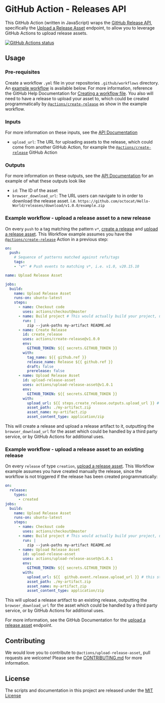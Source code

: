 # GitHub Action - Releases API
This GitHub Action (written in JavaScript) wraps the [GitHub Release API](https://developer.github.com/v3/repos/releases/), specifically the [Upload a Release Asset](https://developer.github.com/v3/repos/releases/#upload-a-release-asset) endpoint, to allow you to leverage GitHub Actions to upload release assets.

<a href="https://github.com/actions/upload-release-asset"><img alt="GitHub Actions status" src="https://github.com/actions/upload-release-asset/workflows/Tests/badge.svg"></a>

## Usage
### Pre-requisites
Create a workflow `.yml` file in your repositories `.github/workflows` directory. An [example workflow](#example-workflow---upload-a-release-asset) is available below. For more information, reference the GitHub Help Documentation for [Creating a workflow file](https://help.github.com/en/articles/configuring-a-workflow#creating-a-workflow-file). You also will need to have a release to upload your asset to, which could be created programmatically by [`@actions/create-release`](https://www.github.com/actions/create-release) as show in the example workflow.

### Inputs
For more information on these inputs, see the [API Documentation](https://developer.github.com/v3/repos/releases/#input-2)

- `upload_url`: The URL for uploading assets to the release, which could come from another GitHub Action, for example the [`@actions/create-release`](https://www.github.com/actions/create-release) GitHub Action

### Outputs
For more information on these outputs, see the [API Documentation](https://developer.github.com/v3/repos/releases/#response-for-successful-upload) for an example of what these outputs look like

- `id`: The ID of the asset
- `browser_download_url`: The URL users can navigate to in order to download the release asset. i.e. `https://github.com/octocat/Hello-World/releases/download/v1.0.0/example.zip`

### Example workflow - upload a release asset to a new release
On every `push` to a tag matching the pattern `v*`, [create a release](https://developer.github.com/v3/repos/releases/#create-a-release) and [upload a release asset](https://developer.github.com/v3/repos/releases/#upload-a-release-asset). This Workflow example assumes you have the [`@actions/create-release`](https://www.github.com/actions/create-release) Action in a previous step:

```yaml
on:
  push:
    # Sequence of patterns matched against refs/tags
    tags:
    - 'v*' # Push events to matching v*, i.e. v1.0, v20.15.10

name: Upload Release Asset

jobs:
  build:
    name: Upload Release Asset
    runs-on: ubuntu-latest
    steps:
      - name: Checkout code
        uses: actions/checkout@master
      - name: Build project # This would actually build your project, using zip for an example artifact
        run: |
          zip --junk-paths my-artifact README.md
      - name: Create Release
        id: create_release
        uses: actions/create-release@v1.0.0
        env:
          GITHUB_TOKEN: ${{ secrets.GITHUB_TOKEN }}
        with:
          tag_name: ${{ github.ref }}
          release_name: Release ${{ github.ref }}
          draft: false
          prerelease: false
      - name: Upload Release Asset
        id: upload-release-asset 
        uses: actions/upload-release-asset@v1.0.1
        env:
          GITHUB_TOKEN: ${{ secrets.GITHUB_TOKEN }}
        with:
          upload_url: ${{ steps.create_release.outputs.upload_url }} # This pulls from the CREATE RELEASE step above, referencing it's ID to get its outputs object, which include a `upload_url`. See this blog post for more info: https://jasonet.co/posts/new-features-of-github-actions/#passing-data-to-future-steps 
          asset_path: ./my-artifact.zip
          asset_name: my-artifact.zip
          asset_content_type: application/zip
```

This will create a release and upload a release artifact to it, outputting the `browser_download_url` for the asset which could be handled by a third party service, or by GitHub Actions for additional uses. 

### Example workflow - upload a release asset to an existing release
On every `release` of type `creation`, [upload a release asset](https://developer.github.com/v3/repos/releases/#upload-a-release-asset). This Workflow example assumes you have created manually the release, since the workflow is not triggered if the release has been created programmatically:

```yaml
on:
  release:
    types:
      - created
jobs:
  build:
    name: Upload Release Asset
    runs-on: ubuntu-latest
    steps:
      - name: Checkout code
        uses: actions/checkout@master
      - name: Build project # This would actually build your project, using zip for an example artifact
        run: |
          zip --junk-paths my-artifact README.md
      - name: Upload Release Asset
        id: upload-release-asset 
        uses: actions/upload-release-asset@v1.0.1
        env:
          GITHUB_TOKEN: ${{ secrets.GITHUB_TOKEN }}
        with:
          upload_url: ${{  github.event.release.upload_url }} # this step leverage [github context](https://help.github.com/en/actions/automating-your-workflow-with-github-actions/contexts-and-expression-syntax-for-github-actions#example-printing-context-information-to-the-log-file) to retrieve update_url 
          asset_path: ./my-artifact.zip
          asset_name: my-artifact.zip
          asset_content_type: application/zip
```

This will upload a release artifact to an existing release, outputting the `browser_download_url` for the asset which could be handled by a third party service, or by GitHub Actions for additional uses. 

For more information, see the GitHub Documentation for the [upload a release asset](https://developer.github.com/v3/repos/releases/#upload-a-release-asset) endpoint. 

## Contributing
We would love you to contribute to `@actions/upload-release-asset`, pull requests are welcome! Please see the [CONTRIBUTING.md](CONTRIBUTING.md) for more information.

## License
The scripts and documentation in this project are released under the [MIT License](LICENSE)
